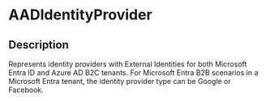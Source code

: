 
# AADIdentityProvider

## Description

Represents identity providers with External Identities for both Microsoft Entra ID and Azure AD B2C tenants. For Microsoft Entra B2B scenarios in a Microsoft Entra tenant, the identity provider type can be Google or Facebook.
